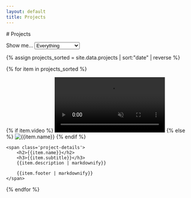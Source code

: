 ```yaml
---
layout: default
title: Projects
---
```

<link href="/assets/css/project.css" rel="stylesheet" type="text/css" />
# Projects

Show me...
<select name="type" id="filter">
	<option value="all">Everything</option>
	<option value="game">Games</option>
	<option value="mod">Mods</option>
	<option value="software">Software & Tools</option>
</select>

{% assign projects_sorted = site.data.projects | sort:"date" | reverse %}

{% for item in projects_sorted %}
<div class='project-container' data-type='{{item.type}}'>
	<div class='project-image-container'>
		{% if item.video %}
		<video autoplay loop muted {% if item.shift %}style="transform:translateX({{item.shift}}px)"{% endif %}>
			<source type="video/webm" src="{{item.video}}">
		</video>
		{% else %}
		<img alt="{{item.name}}" src="{{item.img}}" {% if item.shift %}style="transform:translateX({{item.shift}}px)"{% endif %}>
		{% endif %}
	</div>

	<span class='project-details'>
		<h2>{{item.name}}</h2>
		<h3>{{item.subtitle}}</h3>
		{{item.description | markdownify}}

		{{item.footer | markdownify}}
	</span>

</div>
{% endfor %}


<script src='/assets/js/projectfilter.js'></script>